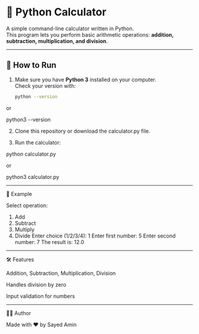 
# 🧮 Python Calculator

A simple command-line calculator written in Python.  
This program lets you perform basic arithmetic operations: **addition, subtraction, multiplication, and division**.

---

## 🚀 How to Run

1. Make sure you have **Python 3** installed on your computer.  
   Check your version with:
   ```bash
   python --version

or

python3 --version

2. Clone this repository or download the calculator.py file.

3. Run the calculator:

python calculator.py

or

python3 calculator.py




---

📖 Example

Select operation:
1. Add
2. Subtract
3. Multiply
4. Divide
Enter choice (1/2/3/4): 1
Enter first number: 5
Enter second number: 7
The result is: 12.0


---

🛠 Features

Addition, Subtraction, Multiplication, Division

Handles division by zero

Input validation for numbers



---

👨‍💻 Author

Made with ❤️ by Sayed Amin
